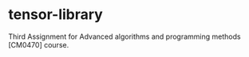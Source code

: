 # tensor-library

Third Assignment for Advanced algorithms and programming methods [CM0470] course.


